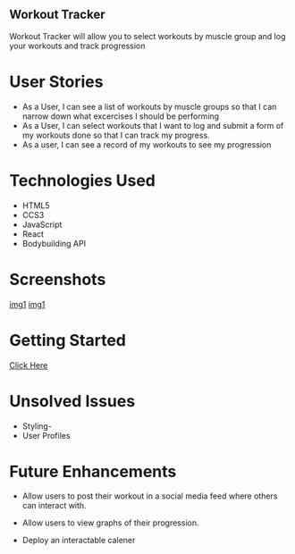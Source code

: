 ## Workout Tracker

Workout Tracker will allow you to select workouts by muscle group and log your workouts and track progression

# User Stories

- As a User, I can see a list of workouts by muscle groups so that I can narrow down what excercises I should be performing
- As a User, I can select workouts that I want to log and submit a form of my workouts done so that I can track my progress.
- As a user, I can see a record of my workouts to see my progression

# Technologies Used

- HTML5
- CCS3
- JavaScript
- React
- Bodybuilding API


# Screenshots

[img1](./src/Images/Screen%20Shot%202022-09-06%20at%206.32.55%20PM.png)
[img1](./src/Images/Screen%20Shot%202022-09-06%20at%206.33.11%20PM.png)

# Getting Started

[Click Here](http://localhost:3000/)

# Unsolved Issues

- Styling- 
- User Profiles

# Future Enhancements

- Allow users to post their workout in a social media feed where others can interact with.

- Allow users to view graphs of their progression.

- Deploy an interactable calener

